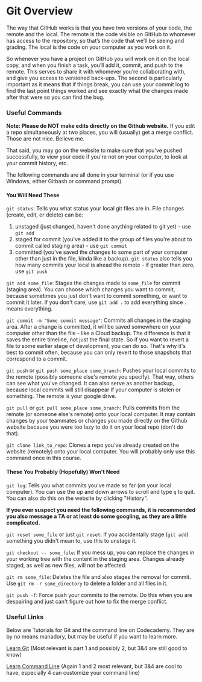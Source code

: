 # Git Overview

The way that GitHub works is that you have two versions of your code, the remote and the local. The remote is the code
visible on GitHub to whomever has access to the repository, so that’s the code that we’ll be seeing and grading. The local
is the code on your computer as you work on it.

So whenever you have a project on GitHub you will work on it on the local copy, and when you finish a task, you’ll add it,
commit, and push to the remote. This serves to share it with whomever you’re collaborating with, and give you access to
versioned back-ups. The second is particularly important as it means that if things break, you can use your commit log to
find the last point things worked and see exactly what the changes made after that were so you can find the bug.

### Useful Commands

**Note: Please do NOT make edits directly on the Github website.** If you edit a repo simultaneously at two places, you will (usually) get a merge conflict. Those are not nice. Believe me.

That said, you may go on the website to make sure that you've pushed successfully, to view your code if you're not on your computer, to look at your commit history, etc.

The following commands are all done in your terminal (or if you use Windows, either Gitbash or command prompt).

#### You Will Need These

`git status`: Tells you what status your local git files are in. File changes (create, edit, or delete) can be:
1. unstaged (just changed, haven't done anything related to git yet) - use `git add`
2. staged for commit (you've added it to the group of files you're about to commit called staging area) - use `git commit`
3. committed (you've saved the changes to some part of your computer other than just in the file, kinda like a backup). `git status` also tells you how many commits your local is ahead the remote - if greater than zero, use `git push`

`git add some_file`: Stages the changes made to `some_file` for commit (staging area). You can choose which changes you want to commit, because sometimes you just don't want to commit something, or want to commit it later. If you don't care, use `git add .` to add everything since `.` means everything.

`git commit -m "Some commit message"`: Commits all changes in the staging area. After a change is committed, it will be saved somewhere on your computer other than the file - like a Cloud backup. The difference is that it saves the entire timeline, not just the final state. So if you want to revert a file to some earlier stage of development, you can do so. That's why it's best to commit often, because you can only revert to those snapshots that correspond to a commit.

`git push` or `git push some_place some_branch`: Pushes your local commits to the remote (possibly someone else's remote you specify). That way, others can see what you've changed. It can also serve as another backup, because local commits will still disappear if your computer is stolen or something. The remote is your google drive.

`git pull` or `git pull some_place some_branch`: Pulls commits from the remote (or someone else's remote) onto your local computer. It may contain changes by your teammates or changes you made directly on the Github website because you were too lazy to do it on your local repo (don't do that).

`git clone link_to_repo`: Clones a repo you've already created on the website (remotely) onto your local computer. You will probably only use this command once in this course.

#### These You Probably (Hopefully) Won't Need

`git log`: Tells you what commits you've made so far (on your local computer). You can use the up and down arrows to scroll and type `q` to quit. You can also do this on the website by clicking "History".

**If you ever suspect you need the following commands, it is recommended you also message a TA or at least do some googling, as they are a little complicated.**

`git reset some_file` or just `git reset`: If you accidentally stage (`git add`) something you didn't mean to, use this to unstage it.

`git checkout -- some_file`: If you mess up, you can replace the changes in your working tree with the content in the staging area. Changes already staged, as well as new files, will not be affected.

`git rm some_file`: Deletes the file and also stages the removal for commit. Use `git rm -r some_directory` to delete a folder and all files in it.

`git push -f`: Force push your commits to the remote. Do this when you are despairing and just can't figure out how to fix the merge conflict.

### Useful Links

Below are Tutorials for Git and the command line on Codecademy. They are by no means manadory, but may be useful if you
want to learn more.

[Learn Git](https://www.codecademy.com/learn/learn-git) (Most relevant is part 1 and possibly 2, but 3&4 are still good
to know)

[Learn Command Line](https://www.codecademy.com/learn/learn-the-command-line) (Again 1 and 2 most relevant, but 3&4 are cool
to have, especially 4 can customize your command line)
